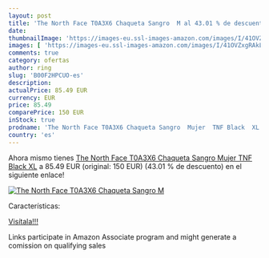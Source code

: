 ```yaml
---
layout: post
title: 'The North Face T0A3X6 Chaqueta Sangro  M al 43.01 % de descuento'
date: 
thumbnailImage: 'https://images-eu.ssl-images-amazon.com/images/I/41OVZxgRAkL._SL200_.jpg'
images: [ 'https://images-eu.ssl-images-amazon.com/images/I/41OVZxgRAkL._SL200_.jpg' ]
comments: true
category: ofertas
author: ring
slug: 'B00F2HPCUO-es'
description:
actualPrice: 85.49 EUR
currency: EUR
price: 85.49
comparePrice: 150 EUR
inStock: true
prodname: 'The North Face T0A3X6 Chaqueta Sangro  Mujer  TNF Black  XL'
country: 'es'
---
```


Ahora mismo tienes [The North Face T0A3X6 Chaqueta Sangro  Mujer  TNF Black  XL](https://www.amazon.es/dp/B00F2HPCUO/?tag=tolees-21) a 85.49 EUR (original: 150 EUR) (43.01 %  de descuento) en el siguiente enlace!

[![The North Face T0A3X6 Chaqueta Sangro  M](https://images-eu.ssl-images-amazon.com/images/I/41OVZxgRAkL._SL200_.jpg)](https://www.amazon.es/dp/B00F2HPCUO/?tag=tolees-21)

Características:


[Visítala!!!](https://www.amazon.es/dp/B00F2HPCUO/?tag=tolees-21)

Links participate in Amazon Associate program and might generate a comission on qualifying sales
